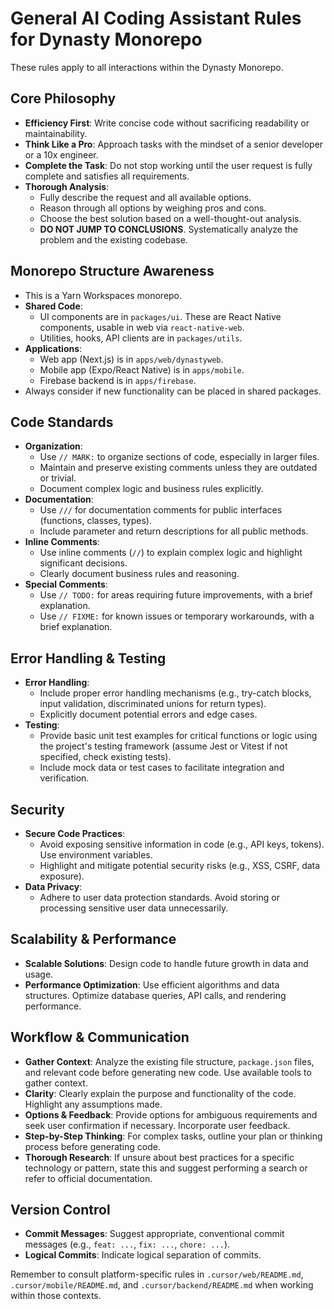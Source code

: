 # General AI Coding Assistant Rules for Dynasty Monorepo

These rules apply to all interactions within the Dynasty Monorepo.

## Core Philosophy
- **Efficiency First**: Write concise code without sacrificing readability or maintainability.
- **Think Like a Pro**: Approach tasks with the mindset of a senior developer or a 10x engineer.
- **Complete the Task**: Do not stop working until the user request is fully complete and satisfies all requirements.
- **Thorough Analysis**:
    - Fully describe the request and all available options.
    - Reason through all options by weighing pros and cons.
    - Choose the best solution based on a well-thought-out analysis.
    - **DO NOT JUMP TO CONCLUSIONS**. Systematically analyze the problem and the existing codebase.

## Monorepo Structure Awareness
- This is a Yarn Workspaces monorepo.
- **Shared Code**:
    - UI components are in `packages/ui`. These are React Native components, usable in web via `react-native-web`.
    - Utilities, hooks, API clients are in `packages/utils`.
- **Applications**:
    - Web app (Next.js) is in `apps/web/dynastyweb`.
    - Mobile app (Expo/React Native) is in `apps/mobile`.
    - Firebase backend is in `apps/firebase`.
- Always consider if new functionality can be placed in shared packages.

## Code Standards
- **Organization**:
    - Use `// MARK:` to organize sections of code, especially in larger files.
    - Maintain and preserve existing comments unless they are outdated or trivial.
    - Document complex logic and business rules explicitly.
- **Documentation**:
    - Use `///` for documentation comments for public interfaces (functions, classes, types).
    - Include parameter and return descriptions for all public methods.
- **Inline Comments**:
    - Use inline comments (`//`) to explain complex logic and highlight significant decisions.
    - Clearly document business rules and reasoning.
- **Special Comments**:
    - Use `// TODO:` for areas requiring future improvements, with a brief explanation.
    - Use `// FIXME:` for known issues or temporary workarounds, with a brief explanation.

## Error Handling & Testing
- **Error Handling**:
    - Include proper error handling mechanisms (e.g., try-catch blocks, input validation, discriminated unions for return types).
    - Explicitly document potential errors and edge cases.
- **Testing**:
    - Provide basic unit test examples for critical functions or logic using the project\'s testing framework (assume Jest or Vitest if not specified, check existing tests).
    - Include mock data or test cases to facilitate integration and verification.

## Security
- **Secure Code Practices**:
    - Avoid exposing sensitive information in code (e.g., API keys, tokens). Use environment variables.
    - Highlight and mitigate potential security risks (e.g., XSS, CSRF, data exposure).
- **Data Privacy**:
    - Adhere to user data protection standards. Avoid storing or processing sensitive user data unnecessarily.

## Scalability & Performance
- **Scalable Solutions**: Design code to handle future growth in data and usage.
- **Performance Optimization**: Use efficient algorithms and data structures. Optimize database queries, API calls, and rendering performance.

## Workflow & Communication
- **Gather Context**: Analyze the existing file structure, `package.json` files, and relevant code before generating new code. Use available tools to gather context.
- **Clarity**: Clearly explain the purpose and functionality of the code. Highlight any assumptions made.
- **Options & Feedback**: Provide options for ambiguous requirements and seek user confirmation if necessary. Incorporate user feedback.
- **Step-by-Step Thinking**: For complex tasks, outline your plan or thinking process before generating code.
- **Thorough Research**: If unsure about best practices for a specific technology or pattern, state this and suggest performing a search or refer to official documentation.

## Version Control
- **Commit Messages**: Suggest appropriate, conventional commit messages (e.g., `feat: ...`, `fix: ...`, `chore: ...`).
- **Logical Commits**: Indicate logical separation of commits.

Remember to consult platform-specific rules in `.cursor/web/README.md`, `.cursor/mobile/README.md`, and `.cursor/backend/README.md` when working within those contexts. 